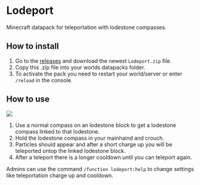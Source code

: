 # Lodeport
Minecraft datapack for teleportation with lodestone compasses.

## How to install

 1. Go to the [releases](https://github.com/NicolasBissig/Lodeport/releases) and download the newest `Lodeport.zip` file.
 2. Copy this .zip file into your worlds datapacks folder.
 3. To activate the pack you need to restart your world/server or enter `/reload` in the console.

## How to use
![](https://gfycat.com/sparklingtorncockatiel)
 1. Use a normal compass on an lodestone block to get a lodestone compass linked to that lodestone.
 2. Hold the lodestone compass in your mainhaind and crouch.
 3. Particles should appear and after a short charge up you will be teleported ontop the linked lodestone block.
 4. After a teleport there is a longer cooldown until you can teleport again.

Admins can use the command `/function lodeport:help` to change settings like teleportation charge up and cooldown.
